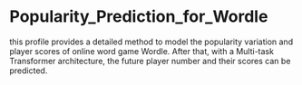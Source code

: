 # Popularity_Prediction_for_Wordle
this profile provides a detailed method to model the popularity variation and player scores of online word game Wordle. After that, with a Multi-task Transformer architecture, the future player number and their scores can be predicted.
